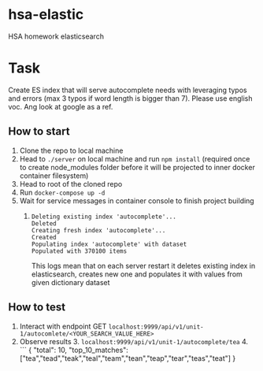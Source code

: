 # hsa-elastic
HSA homework elasticsearch

# Task
Create ES index that will serve autocomplete needs with leveraging typos and errors (max 3 typos if word length is bigger than 7).
Please use english voc. Ang look at google as a ref.

## How to start
1. Clone the repo to local machine
2. Head to `./server` on local machine and run `npm install` (required once to create node_modules folder before it will be projected to inner docker container filesystem)
3. Head to root of the cloned repo
4. Run `docker-compose up -d`
5. Wait for service messages in container console to finish project building
   1. ```
      Deleting existing index 'autocomplete'...
      Deleted
      Creating fresh index 'autocomplete'...
      Created
      Populating index 'autocomplete' with dataset
      Populated with 370100 items
      ``` 
      This logs mean that on each server restart it deletes existing index in elasticsearch, creates new one and populates it with values from given dictionary dataset

## How to test
1. Interact with endpoint GET `localhost:9999/api/v1/unit-1/autocomlete/<YOUR_SEARCH_VALUE_HERE>`
2. Observe results
   3. `localhost:9999/api/v1/unit-1/autocomplete/tea` 
   4. ```
      {
         "total": 10,
         "top_10_matches": ["tea","tead","teak","teal","team","tean","teap","tear","teas","teat"]
      }
